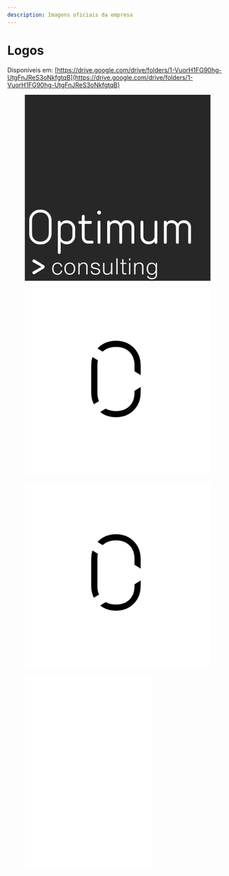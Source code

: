 ```yaml
---
description: Imagens oficiais da empresa
---
```


# Logos

Disponíveis em: [https://drive.google.com/drive/folders/1-VuorH1FG90hg-UtgFnJReS3oNkfgtqB](https://drive.google.com/drive/folders/1-VuorH1FG90hg-UtgFnJReS3oNkfgtqB)



<figure><img src="../.gitbook/assets/Logo_helvetica.png" alt=""><figcaption></figcaption></figure>

<figure><img src="../.gitbook/assets/Logo_short_transparente.png" alt=""><figcaption></figcaption></figure>

<figure><img src="../.gitbook/assets/Logo_short.png" alt=""><figcaption></figcaption></figure>

<figure><img src="../.gitbook/assets/Logo_short_transparente_branco.png" alt=""><figcaption></figcaption></figure>
